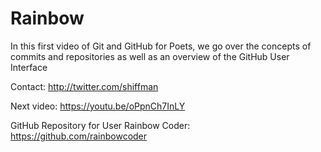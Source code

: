 # Rainbow
In this first video of Git and GitHub for Poets, we go over the concepts of commits and repositories as well as an overview of the GitHub User Interface

Contact: http://twitter.com/shiffman

Next video: https://youtu.be/oPpnCh7InLY

GitHub Repository for User Rainbow Coder: https://github.com/rainbowcoder
